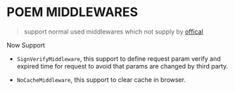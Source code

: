 # POEM MIDDLEWARES
> support normal used middlewares which not supply by [offical](https://github.com/poem-web/poem/tree/master/poem/src/middleware)

Now Support
 - `SignVerifyMiddleware`, this support to define request param verify and expired time for request to avoid 
 that params are changed by third party.

 - `NoCacheMiddleware`, this support to clear cache in browser. 